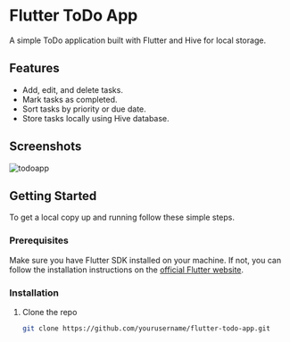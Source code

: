 # Flutter ToDo App

A simple ToDo application built with Flutter and Hive for local storage.

## Features

- Add, edit, and delete tasks.
- Mark tasks as completed.
- Sort tasks by priority or due date.
- Store tasks locally using Hive database.

## Screenshots

![todoapp](https://github.com/amarupd/ToDoListFlutter/assets/138681142/badee201-2e90-4bf4-b944-8563a22eb9a1)



## Getting Started

To get a local copy up and running follow these simple steps.

### Prerequisites

Make sure you have Flutter SDK installed on your machine. If not, you can follow the installation instructions on the [official Flutter website](https://flutter.dev/docs/get-started/install).

### Installation

1. Clone the repo
   ```sh
   git clone https://github.com/yourusername/flutter-todo-app.git

